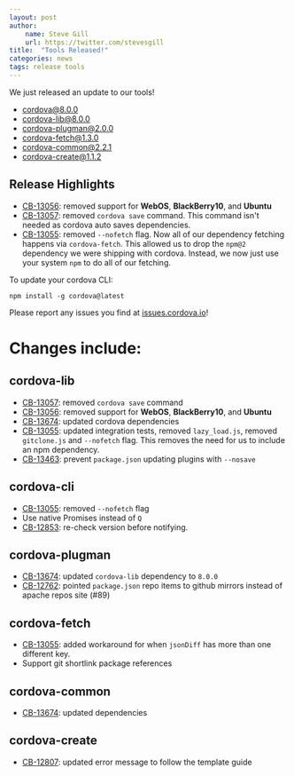 ```yaml
---
layout: post
author:
    name: Steve Gill
    url: https://twitter.com/stevesgill
title:  "Tools Released!"
categories: news
tags: release tools
---
```


We just released an update to our tools!

* [cordova@8.0.0](https://www.npmjs.org/package/cordova)
* [cordova-lib@8.0.0](https://www.npmjs.org/package/cordova-lib)
* [cordova-plugman@2.0.0](https://www.npmjs.org/package/plugman)
* [cordova-fetch@1.3.0](https://www.npmjs.org/package/cordova-fetch)
* [cordova-common@2.2.1](https://www.npmjs.org/package/cordova-common)
* [cordova-create@1.1.2](https://www.npmjs.org/package/cordova-create)

## Release Highlights

* [CB-13056](https://issues.apache.org/jira/browse/CB-13056): removed support for **WebOS**, **BlackBerry10**, and **Ubuntu**
* [CB-13057](https://issues.apache.org/jira/browse/CB-13057): removed `cordova save` command. This command isn't needed as cordova auto saves dependencies.
* [CB-13055](https://issues.apache.org/jira/browse/CB-13055): removed `--nofetch` flag. Now all of our dependency fetching happens via `cordova-fetch`. This allowed us to drop the `npm@2` dependency we were shipping with cordova. Instead, we now just use your system `npm` to do all of our fetching. 

To update your cordova CLI:

    npm install -g cordova@latest

Please report any issues you find at [issues.cordova.io](http://issues.cordova.io/)!

<!--more-->
# Changes include:

## cordova-lib

* [CB-13057](https://issues.apache.org/jira/browse/CB-13057): removed `cordova save` command
* [CB-13056](https://issues.apache.org/jira/browse/CB-13056): removed support for **WebOS**, **BlackBerry10**, and **Ubuntu**
* [CB-13674](https://issues.apache.org/jira/browse/CB-13674): updated cordova dependencies
* [CB-13055](https://issues.apache.org/jira/browse/CB-13055): updated integration tests, removed `lazy_load.js`, removed `gitclone.js` and `--nofetch` flag. This removes the need for us to include an npm dependency.
* [CB-13463](https://issues.apache.org/jira/browse/CB-13463): prevent `package.json` updating plugins with `--nosave`

## cordova-cli

* [CB-13055](https://issues.apache.org/jira/browse/CB-13055): removed `--nofetch` flag
* Use native Promises instead of `Q`
* [CB-12853](https://issues.apache.org/jira/browse/CB-12853): re-check version before notifying.

## cordova-plugman

* [CB-13674](https://issues.apache.org/jira/browse/CB-13674): updated `cordova-lib` dependency to `8.0.0`
* [CB-12762](https://issues.apache.org/jira/browse/CB-12762): pointed `package.json` repo items to github mirrors instead of apache repos site (#89)

## cordova-fetch

* [CB-13055](https://issues.apache.org/jira/browse/CB-13055): added workaround for when `jsonDiff` has more than one different key. 
* Support git shortlink package references

## cordova-common

* [CB-13674](https://issues.apache.org/jira/browse/CB-13674): updated dependencies

## cordova-create

* [CB-12807](https://issues.apache.org/jira/browse/CB-12807): updated error message to follow the template guide
